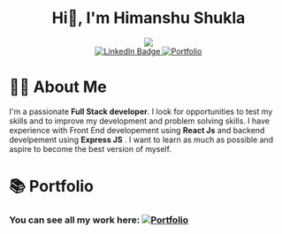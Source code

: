<div align='center'>
  <h1>Hi👋, I'm Himanshu Shukla</h1>
  <img src='https://avatars.githubusercontent.com/u/39799265?v=4'/>
  <div id="badges">
    <a href="https://www.linkedin.com/in/himanshu-shukla-bb6b1b192/">
      <img src="https://img.shields.io/badge/LinkedIn-blue" alt="LinkedIn Badge"/>
    </a>
    <a href='https://himanshushukla55.github.io/'>
      <img alt="Portfolio" src="https://img.shields.io/badge/Portfolio-live">
    </a>
  </div>
</div>
<div>
  <h1>🧑‍💻 About Me</h1>
  <p>I'm a passionate <b>Full Stack developer</b>. I look for opportunities to test my skills and to improve my development and problem solving skills. I have experience with Front End developement using <b>React Js</b> and backend develpement using <b>Express JS</b> . I want to learn as much as possible and aspire to become the best version of myself.</p>
</div>
<div>
  <h1>📚 Portfolio</h1>
  <h3>You can see all my work here:  <a href='https://himanshushukla55.github.io/'>
      <img alt="Portfolio" src="https://img.shields.io/badge/Portfolio-live">
    </a></h3>
</div>
